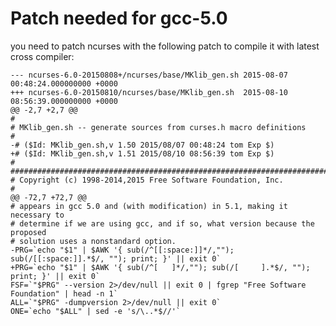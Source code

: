 # Patch needed for gcc-5.0

you need to patch ncurses with the following patch to compile it with latest cross compiler:

    --- ncurses-6.0-20150808+/ncurses/base/MKlib_gen.sh 2015-08-07 00:48:24.000000000 +0000
    +++ ncurses-6.0-20150810/ncurses/base/MKlib_gen.sh  2015-08-10 08:56:39.000000000 +0000
    @@ -2,7 +2,7 @@
    #
    # MKlib_gen.sh -- generate sources from curses.h macro definitions
    #
    -# ($Id: MKlib_gen.sh,v 1.50 2015/08/07 00:48:24 tom Exp $)
    +# ($Id: MKlib_gen.sh,v 1.51 2015/08/10 08:56:39 tom Exp $)
    #
    ##############################################################################
    # Copyright (c) 1998-2014,2015 Free Software Foundation, Inc.                #
    @@ -72,7 +72,7 @@
    # appears in gcc 5.0 and (with modification) in 5.1, making it necessary to
    # determine if we are using gcc, and if so, what version because the proposed
    # solution uses a nonstandard option.
    -PRG=`echo "$1" | $AWK '{ sub(/^[[:space:]]*/,""); sub(/[[:space:]].*$/, ""); print; }' || exit 0`
    +PRG=`echo "$1" | $AWK '{ sub(/^[   ]*/,""); sub(/[     ].*$/, ""); print; }' || exit 0`
    FSF=`"$PRG" --version 2>/dev/null || exit 0 | fgrep "Free Software Foundation" | head -n 1`
    ALL=`"$PRG" -dumpversion 2>/dev/null || exit 0`
    ONE=`echo "$ALL" | sed -e 's/\..*$//'`

